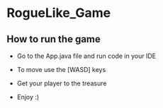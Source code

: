 # RogueLike_Game

## How to run the game
- Go to the App.java file and run code in your IDE
- To move use the [WASD] keys 
- Get your player to the treasure

- Enjoy :)
